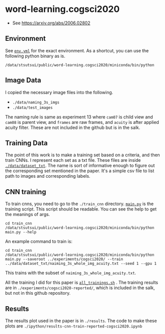 # word-learning.cogsci2020
- See https://arxiv.org/abs/2006.02802

## Environment
See [`env.yml`](./env.yml) for the exact environment. As a shortcut, you can use the following python binary as is. 
```
/data/stsutsui/public/word-learning.cogsci2020/miniconda/bin/python
```

## Image Data
I copied the necessary image files into the following. 
- `./data/naming_3s_imgs`
- `./data/test_images`


The naming rule is same as experiment 13 where `cam07` is child view and `cam08` is parent view, and `frames` are raw frames, and `acuity` is after applied acuity filter. These are not included in the github but is in the salk. 


## Training Data
The point of this work is to make a training set based on a criteria, and then train CNNs. I represent each set as a txt file. These files are inside [`./data/dataset_txt`](./data/dataset_txt). The name is sort of informative enough to figure out the corresponding set mentioned in the paper. It's a simple csv file to list path to images and corresponding labels. 

## CNN training
To train cnns, you need to go to the `./train_cnn` directory. [`main.py`](./main.py) is the training script. This script should be readable. You can see the help to get the meanings of args.
```
cd train_cnn
/data/stsutsui/public/word-learning.cogsci2020/miniconda/bin/python main.py --help
```

An example command to train is:
```
cd train_cnn
/data/stsutsui/public/word-learning.cogsci2020/miniconda/bin/python main.py --saveroot ../experiments/cogsci2020/ --train  ../data/dataset_txt/naiming_3s_whole_img_acuity.txt --seed 1 --gpu 1
```
This trains with the subset of `naiming_3s_whole_img_acuity.txt`. 
  
All the training I did for this paper is [`all_trainings.sh`](./train_cnns/all_trainings.sh)  . The training results are in `./experiments/cogsci2020-reported/`, which is included in the salk, but not in this github repository.

## Results
The results plot used in the paper is in `./results`. The code to make these plots are `./ipython/results-cnn-train-reported-cogsci2020.ipynb`
